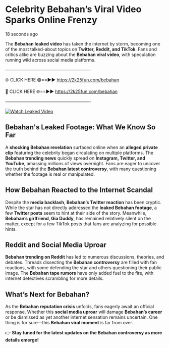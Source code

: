 # Celebrity Bebahan’s Viral Video Sparks Online Frenzy

18 seconds ago

The **Bebahan leaked video** has taken the internet by storm, becoming one of the most talked-about topics on **Twitter, Reddit, and TikTok**. Fans and critics alike are buzzing about the **Bebahan viral video**, with speculation running wild across social media platforms.

———————————————————-

🌐 CLICK HERE 🟢==►► https://2k25fun.com/bebahan

🔴 CLICK HERE 🌐==►► https://2k25fun.com/bebahan

———————————————————-

[![Watch Leaked Video](https://miro.medium.com/v2/resize:fit:828/format:webp/1*cilzJN44JGOrTw9NJCrNHA.gif "Watch Leaked Video")](https://2k25fun.com/bebahan)

## **Bebahan's Leaked Footage: What We Know So Far**  
A **shocking Bebahan revelation** surfaced online when an **alleged private clip** featuring the celebrity began circulating on multiple platforms. The **Bebahan trending news** quickly spread on **Instagram, Twitter, and YouTube**, amassing millions of views overnight. Fans are eager to uncover the truth behind the **Bebahan latest controversy**, with many questioning whether the footage is real or manipulated.  

## **How Bebahan Reacted to the Internet Scandal**  
Despite the **media backlash**, **Bebahan’s Twitter reaction** has been cryptic. While the star has not directly addressed the **leaked Bebahan footage**, a few **Twitter posts** seem to hint at their side of the story. Meanwhile, **Bebahan’s girlfriend, Gia Duddy**, has remained relatively silent on the matter, except for a few TikTok posts that fans are analyzing for possible hints.  

## **Reddit and Social Media Uproar**  
**Bebahan trending on Reddit** has led to numerous discussions, theories, and debates. Threads dissecting the **Bebahan controversy** are filled with fan reactions, with some defending the star and others questioning their public image. The **Bebahan tape rumors** have only added fuel to the fire, with internet detectives scrambling for more details.  

## **What’s Next for Bebahan?**  
As the **Bebahan reputation crisis** unfolds, fans eagerly await an official response. Whether this **social media uproar** will damage **Bebahan’s career** or be dismissed as yet another internet sensation remains uncertain. One thing is for sure—this **Bebahan viral moment** is far from over.  

👉 **Stay tuned for the latest updates on the Bebahan controversy as more details emerge!**  